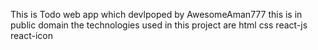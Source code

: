 This is Todo web app which devlpoped by AwesomeAman777
this is in public domain
the technologies used in this project are 
html
css
react-js
react-icon
